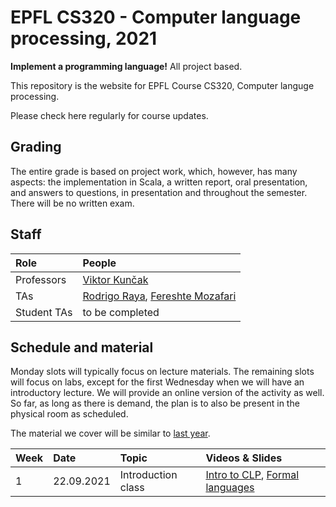 # EPFL CS320 - Computer language processing, 2021

**Implement a programming language!** All project based.

This repository is the website for EPFL Course CS320, Computer languge processing. 

Please check here regularly for course updates.

## Grading

The entire grade is based on project work, which, however, has many aspects: the implementation in Scala, a written report, oral presentation, and answers to questions, in presentation and throughout the semester. There will be no written exam.

## Staff

| Role        | People |
| :---        | :--- |
| Professors  | [Viktor Kunčak](https://people.epfl.ch/viktor.kuncak) |
| TAs         | [Rodrigo Raya](https://people.epfl.ch/rodrigo.raya/), [Fereshte Mozafari](https://people.epfl.ch/fereshte.mozafari) |
| Student TAs | to be completed |

## Schedule and material

Monday slots will typically focus on lecture materials. The remaining slots will focus on labs, except for the first Wednesday when we will have an introductory lecture. We will provide an online version of the activity as well. So far, as long as there is demand, the plan is to also be present in the physical room as scheduled.

The material we cover will be similar to [last year](https://lara.epfl.ch/w/cc20/top). 

| Week | Date        | Topic                                       | Videos & Slides              |
| :--  | :--         | :--                                         | :--                |
| 1    | 22.09.2021  | Introduction class                                 | [Intro to CLP](https://tube.switch.ch/videos/3351ec99), [Formal languages](https://tube.switch.ch/videos/6df3a6ba) |
